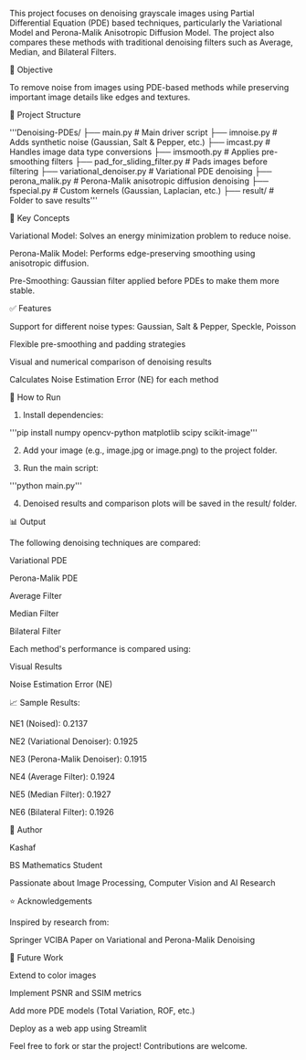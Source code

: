 This project focuses on denoising grayscale images using Partial Differential Equation (PDE) based techniques, particularly the Variational Model and Perona-Malik Anisotropic Diffusion Model. The project also compares these methods with traditional denoising filters such as Average, Median, and Bilateral Filters.

📌 Objective

To remove noise from images using PDE-based methods while preserving important image details like edges and textures.

📁 Project Structure

'''Denoising-PDEs/
├── main.py                     # Main driver script
├── imnoise.py                 # Adds synthetic noise (Gaussian, Salt & Pepper, etc.)
├── imcast.py                  # Handles image data type conversions
├── imsmooth.py                # Applies pre-smoothing filters
├── pad_for_sliding_filter.py # Pads images before filtering
├── variational_denoiser.py   # Variational PDE denoising
├── perona_malik.py           # Perona-Malik anisotropic diffusion denoising
├── fspecial.py               # Custom kernels (Gaussian, Laplacian, etc.)
├── result/                   # Folder to save results'''

🧠 Key Concepts

Variational Model: Solves an energy minimization problem to reduce noise.

Perona-Malik Model: Performs edge-preserving smoothing using anisotropic diffusion.

Pre-Smoothing: Gaussian filter applied before PDEs to make them more stable.

✅ Features

Support for different noise types: Gaussian, Salt & Pepper, Speckle, Poisson

Flexible pre-smoothing and padding strategies

Visual and numerical comparison of denoising results

Calculates Noise Estimation Error (NE) for each method

🔧 How to Run

1. Install dependencies:

'''pip install numpy opencv-python matplotlib scipy scikit-image'''

2. Add your image (e.g., image.jpg or image.png) to the project folder.
  
3. Run the main script:

'''python main.py'''

4. Denoised results and comparison plots will be saved in the result/ folder.

📊 Output

The following denoising techniques are compared:

Variational PDE

Perona-Malik PDE

Average Filter

Median Filter

Bilateral Filter

Each method's performance is compared using:

Visual Results

Noise Estimation Error (NE)

📈 Sample Results:

NE1 (Noised): 0.2137

NE2 (Variational Denoiser): 0.1925

NE3 (Perona-Malik Denoiser): 0.1915

NE4 (Average Filter): 0.1924

NE5 (Median Filter): 0.1927

NE6 (Bilateral Filter): 0.1926

👤 Author

Kashaf

BS Mathematics Student

Passionate about Image Processing, Computer Vision and AI Research

⭐ Acknowledgements

Inspired by research from:

Springer VCIBA Paper on Variational and Perona-Malik Denoising

🧠 Future Work

Extend to color images

Implement PSNR and SSIM metrics

Add more PDE models (Total Variation, ROF, etc.)

Deploy as a web app using Streamlit

Feel free to fork or star the project! Contributions are welcome.
